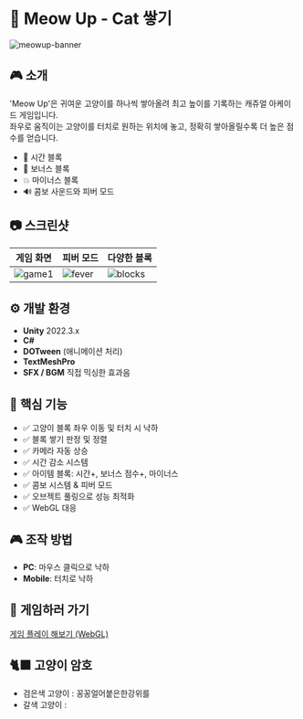 # 🐾 Meow Up - Cat 쌓기

![meowup-banner](https://ibb.co/1JzBfGnQ) <!-- 이미지 넣을 예정이면 여기에 추가 -->

## 🎮 소개
'Meow Up'은 귀여운 고양이를 하나씩 쌓아올려 최고 높이를 기록하는 캐쥬얼 아케이드 게임입니다.  
좌우로 움직이는 고양이를 터치로 원하는 위치에 놓고, 정확히 쌓아올릴수록 더 높은 점수를 얻습니다.

- 🌟 시간 블록
- 💎 보너스 블록
- 💥 마이너스 블록
- 🔊 콤보 사운드와 피버 모드

## 📷 스크린샷
| 게임 화면 | 피버 모드 | 다양한 블록 |
|-----------|-----------|--------------|
| ![game1](./images/game1.png) | ![fever](./images/fever.png) | ![blocks](./images/blocks.png) |

## ⚙️ 개발 환경
- **Unity** 2022.3.x
- **C#**
- **DOTween** (애니메이션 처리)
- **TextMeshPro**
- **SFX / BGM** 직접 믹싱한 효과음

## 🧱 핵심 기능
- ✅ 고양이 블록 좌우 이동 및 터치 시 낙하
- ✅ 블록 쌓기 판정 및 정렬
- ✅ 카메라 자동 상승
- ✅ 시간 감소 시스템
- ✅ 아이템 블록: 시간+, 보너스 점수+, 마이너스
- ✅ 콤보 시스템 & 피버 모드
- ✅ 오브젝트 풀링으로 성능 최적화
- ✅ WebGL 대응

## 🎮 조작 방법
- **PC**: 마우스 클릭으로 낙하
- **Mobile**: 터치로 낙하

## 🚀 게임하러 가기
[게임 플레이 해보기 (WebGL)](https://your-webgl-build-link.com)

## 🐈‍⬛ 고양이 암호
- 검은색 고양이 : 꽁꽁얼어붙은한강위를
- 갈색 고양이 : 
